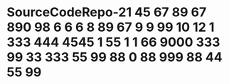 # SourceCodeRepo-21 45 67 89 67 890 98 6 6 6 8 89 67 9 9 99 10 12 1   333 444 4545 1 55 1 1 66 9000 333 99 33 333 55 99 88 0 88 999 88 44 55 99
